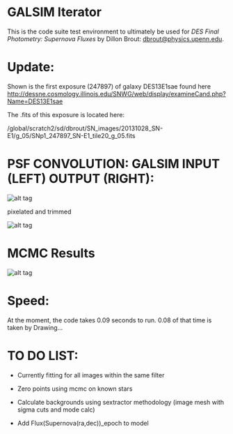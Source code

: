 # GALSIM Iterator

This is the code suite test environment to ultimately be used for
*DES Final Photometry: Supernova Fluxes*
by Dillon Brout: dbrout@physics.upenn.edu.


Update:
=========

Shown is the first exposure (247897) of galaxy DES13E1sae found here http://dessne.cosmology.illinois.edu/SNWG/web/display/examineCand.php?Name=DES13E1sae

The .fits of this exposure is located here: 

/global/scratch2/sd/dbrout/SN_images/20131028_SN-E1/g_05/SNp1_247897_SN-E1_tile20_g_05.fits

PSF CONVOLUTION: GALSIM INPUT (LEFT) OUTPUT (RIGHT):
============================

![alt tag](https://raw.github.com/djbrout/FinalPhot/master/readme_files/update_stampsworking.png)

pixelated and trimmed

![alt tag](https://raw.github.com/djbrout/FinalPhot/master/readme_files/sim_and_pix_working.png)




MCMC Results
====================
![alt tag](https://raw.github.com/djbrout/FinalPhot/master/readme_files/bkgrnd.png)


Speed:
======

At the moment, the code takes 0.09 seconds to run. 0.08 of that time is taken by Drawing...


TO DO LIST:
===========
* Currently fitting for all images within the same filter

* Zero points using mcmc on known stars

* Calculate backgrounds using sextractor methodology (image mesh with sigma cuts and mode calc)

* Add Flux(Supernova(ra,dec))_epoch to model


